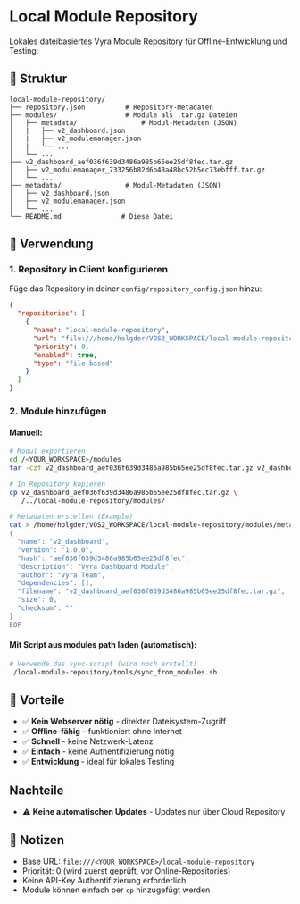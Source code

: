 # Local Module Repository

Lokales dateibasiertes Vyra Module Repository für Offline-Entwicklung und Testing.

## 📁 Struktur

```
local-module-repository/
├── repository.json          # Repository-Metadaten
├── modules/                 # Module als .tar.gz Dateien
│   ├── metadata/                # Modul-Metadaten (JSON)
│   |   ├── v2_dashboard.json
│   |   ├── v2_modulemanager.json
│   |   └── ...
│   └── ...
├── v2_dashboard_aef036f639d3486a985b65ee25df8fec.tar.gz
│   ├── v2_modulemanager_733256b82d6b48a48bc52b5ec73ebfff.tar.gz
│   └── ...
├── metadata/                # Modul-Metadaten (JSON)
│   ├── v2_dashboard.json
│   ├── v2_modulemanager.json
│   └── ...
└── README.md               # Diese Datei
```

## 🚀 Verwendung

### 1. Repository in Client konfigurieren

Füge das Repository in deiner `config/repository_config.json` hinzu:

```json
{
  "repositories": [
    {
      "name": "local-module-repository",
      "url": "file:///home/holgder/VOS2_WORKSPACE/local-module-repository",
      "priority": 0,
      "enabled": true,
      "type": "file-based"
    }
  ]
}
```

### 2. Module hinzufügen

#### Manuell:
```bash
# Modul exportieren
cd /<YOUR_WORKSPACE>/modules
tar -czf v2_dashboard_aef036f639d3486a985b65ee25df8fec.tar.gz v2_dashboard_aef036f639d3486a985b65ee25df8fec/

# In Repository kopieren
cp v2_dashboard_aef036f639d3486a985b65ee25df8fec.tar.gz \
   /../local-module-repository/modules/

# Metadaten erstellen (Example)
cat > /home/holgder/VOS2_WORKSPACE/local-module-repository/modules/metadata/v2_dashboard.json << 'EOF'
{
  "name": "v2_dashboard",
  "version": "1.0.0",
  "hash": "aef036f639d3486a985b65ee25df8fec",
  "description": "Vyra Dashboard Module",
  "author": "Vyra Team",
  "dependencies": [],
  "filename": "v2_dashboard_aef036f639d3486a985b65ee25df8fec.tar.gz",
  "size": 0,
  "checksum": ""
}
EOF
```

#### Mit Script aus modules path laden (automatisch):
```bash
# Verwende das sync-script (wird noch erstellt)
./local-module-repository/tools/sync_from_modules.sh
```

## 🔧 Vorteile

- ✅ **Kein Webserver nötig** - direkter Dateisystem-Zugriff
- ✅ **Offline-fähig** - funktioniert ohne Internet
- ✅ **Schnell** - keine Netzwerk-Latenz
- ✅ **Einfach** - keine Authentifizierung nötig
- ✅ **Entwicklung** - ideal für lokales Testing

## Nachteile
- ⚠️ **Keine automatischen Updates** - Updates nur über Cloud Repository

## 📝 Notizen

- Base URL: `file:///<YOUR_WORKSPACE>/local-module-repository`
- Priorität: 0 (wird zuerst geprüft, vor Online-Repositories)
- Keine API-Key Authentifizierung erforderlich
- Module können einfach per `cp` hinzugefügt werden
